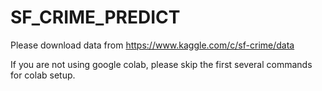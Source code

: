 # SF_CRIME_PREDICT
Please download data from https://www.kaggle.com/c/sf-crime/data
<p>
If you are not using google colab, please skip the first several commands for colab setup.
</p>
